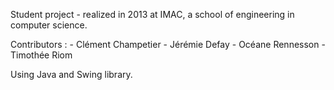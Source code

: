 Student project - realized in 2013 at IMAC, a school of engineering in computer science.

Contributors : 
     - Clément Champetier
     - Jérémie Defay
     - Océane Rennesson
     - Timothée Riom

Using Java and Swing library.
